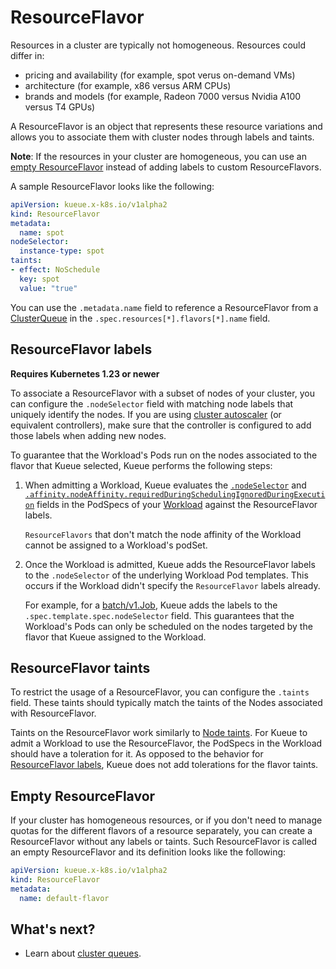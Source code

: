 # ResourceFlavor

Resources in a cluster are typically not homogeneous. Resources could differ in:
- pricing and availability (for example, spot verus on-demand VMs)
- architecture (for example, x86 versus ARM CPUs)
- brands and models (for example, Radeon 7000 versus Nvidia A100 versus T4 GPUs)

A ResourceFlavor is an object that represents these resource variations and
allows you to associate them with cluster nodes through labels and taints.

**Note**: If the resources in your cluster are homogeneous, you can use 
an [empty ResourceFlavor](#empty-resourceflavor) instead of adding labels to custom ResourceFlavors.

A sample ResourceFlavor looks like the following:

```yaml
apiVersion: kueue.x-k8s.io/v1alpha2
kind: ResourceFlavor
metadata:
  name: spot
nodeSelector:
  instance-type: spot
taints:
- effect: NoSchedule
  key: spot
  value: "true"
```

You can use the `.metadata.name` field to reference a ResourceFlavor from a
[ClusterQueue](/docs/concepts/cluster_queue.md) in the `.spec.resources[*].flavors[*].name` field.

## ResourceFlavor labels

**Requires Kubernetes 1.23 or newer**

To associate a ResourceFlavor with a subset of nodes of your cluster, you can
configure the `.nodeSelector` field with matching node labels that uniquely identify
the nodes. If you are using [cluster autoscaler](https://github.com/kubernetes/autoscaler/tree/master/cluster-autoscaler)
(or equivalent controllers), make sure that the controller is configured to add those labels when
adding new nodes.

To guarantee that the Workload's Pods run on the nodes associated to the flavor
that Kueue selected, Kueue performs the following
steps:

1. When admitting a Workload, Kueue evaluates the
   [`.nodeSelector`](https://kubernetes.io/docs/concepts/scheduling-eviction/assign-pod-node/#nodeselector)
   and [`.affinity.nodeAffinity.requiredDuringSchedulingIgnoredDuringExecution`](https://kubernetes.io/docs/concepts/scheduling-eviction/assign-pod-node/#node-affinity)
   fields in the PodSpecs of your [Workload](workload.md) against the
   ResourceFlavor labels.

   `ResourceFlavors` that don't match the node affinity of the Workload
   cannot be assigned to a Workload's podSet.


2. Once the Workload is admitted, Kueue adds the ResourceFlavor labels to the
  `.nodeSelector` of the underlying Workload Pod templates. This occurs if the Workload
   didn't specify the `ResourceFlavor` labels already.

   For example, for a [batch/v1.Job](https://kubernetes.io/docs/concepts/workloads/controllers/job/),
   Kueue adds the labels to the `.spec.template.spec.nodeSelector` field. This
   guarantees that the Workload's Pods can only be scheduled on the nodes
   targeted by the flavor that Kueue assigned to the Workload.

## ResourceFlavor taints

To restrict the usage of a ResourceFlavor, you can configure the `.taints` field.
These taints should typically match the taints of the Nodes associated with ResourceFlavor.

Taints on the ResourceFlavor work similarly to [Node taints](https://kubernetes.io/docs/concepts/scheduling-eviction/taint-and-toleration/).
For Kueue to admit a Workload to use the ResourceFlavor, the PodSpecs in the
Workload should have a toleration for it. As opposed to the behavior for
[ResourceFlavor labels](#resourceflavor-labels), Kueue does not add tolerations
for the flavor taints.

## Empty ResourceFlavor

If your cluster has homogeneous resources, or if you don't need to manage
quotas for the different flavors of a resource separately, you can create a
ResourceFlavor without any labels or taints. Such ResourceFlavor is called an
empty ResourceFlavor and its definition looks like the following:

```yaml
apiVersion: kueue.x-k8s.io/v1alpha2
kind: ResourceFlavor
metadata:
  name: default-flavor
```

## What's next?

- Learn about [cluster queues](/docs/concepts/cluster_queue.md).